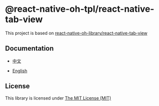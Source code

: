 # @react-native-oh-tpl/react-native-tab-view

This project is based on [react-native-oh-library/react-native-tab-view](https://github.com/react-navigation/react-navigation/tree/main/packages/react-native-tab-view)

## Documentation

- [中文](https://gitee.com/react-native-oh-library/usage-docs/blob/master/zh-cn/react-native-tab-view.md)

- [English](https://gitee.com/react-native-oh-library/usage-docs/blob/master/en/react-native-tab-view.md)

## License

This library is licensed under [The MIT License (MIT)](https://github.com/react-navigation/react-navigation/blob/main/packages/react-native-tab-view/LICENSE)